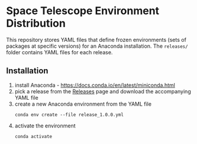 # Space Telescope Environment Distribution

This repository stores YAML files that define frozen environments (sets of packages at specific versions) for an
Anaconda installation. The `releases/` folder contains YAML files for each release.

## Installation

1. install Anaconda - https://docs.conda.io/en/latest/miniconda.html
2. pick a release from the [Releases](https://github.com/spacetelescope/spacetelescope-env-distribution/releases) page
   and download the accompanying YAML file
3. create a new Anaconda environment from the YAML file
   ```shell
   conda env create --file release_1.0.0.yml
   ```
4. activate the environment
   ```shell
   conda activate 
   ```